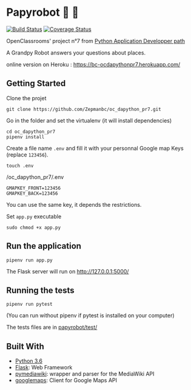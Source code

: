 # Papyrobot 🤖 👴

[![Build Status](https://www.travis-ci.org/Zepmanbc/oc_dapython_pr7.png?branch=master)](https://www.travis-ci.org/Zepmanbc/oc_dapython_pr7)
[![Coverage Status](https://coveralls.io/repos/github/Zepmanbc/oc_dapython_pr7/badge.svg?branch=master&service=github)](https://coveralls.io/github/Zepmanbc/oc_dapython_pr7?branch=master)

OpenClassrooms' project n°7 from [Python Application Developper path](https://openclassrooms.com/fr/paths/68-developpeur-dapplication-python)

A Grandpy Robot answers your questions about places.

online version on Heroku : https://bc-ocdapythonpr7.herokuapp.com/

## Getting Started

Clone the projet

    git clone https://github.com/Zepmanbc/oc_dapython_pr7.git

Go in the folder and set the virtualenv (it will install dependencies)

    cd oc_dapython_pr7
    pipenv install

Create a file name `.env` and fill it with your personnal Google map Keys (replace `123456`).

    touch .env

/oc_dapython_pr7/.env

    GMAPKEY_FRONT=123456
    GMAPKEY_BACK=123456

You can use the same key, it depends the restrictions.

Set `app.py` executable

    sudo chmod +x app.py

## Run the application

    pipenv run app.py

The Flask server will run on http://127.0.0.1:5000/

## Running the tests

    pipenv run pytest

(You can run without pipenv if pytest is installed on your computer)

The tests files are in [papyrobot/test/](https://github.com/Zepmanbc/oc_dapython_pr7/tree/master/papyrobot/tests)

## Built With

* [Python 3.6](https://www.python.org/)
* [Flask](http://flask.pocoo.org/): Web Framework
* [pymediawiki](https://github.com/barrust/mediawiki): wrapper and parser for the MediaWiki API
* [googlemaps](https://github.com/googlemaps/google-maps-services-python): Client for Google Maps API
